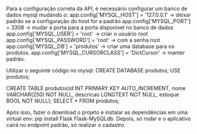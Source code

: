 Para a configuração correta da API, é necessário configurar um banco de dados mysql mudando o: app.config['MYSQL_HOST'] = '127.0.0.1' -> deixar padrão se a configuração do host for a padrão app.config['MYSQL_PORT'] = 3308 -> mudar a porta para a porta disponível no banco de dados app.config['MYSQL_USER'] = 'root' -> criar o usuário root app.config['MYSQL_PASSWORD'] = 'root' -> com a senha root app.config['MYSQL_DB'] = 'produtos' -> criar uma database para os produtos. app.config['MYSQL_CURSORCLASS'] = 'DictCursor' -> manter padrão.

Utilizar o seguinte código no mysql: CREATE DATABASE produtos; USE produtos;

CREATE TABLE produtos(id INT PRIMARY KEY AUTO_INCREMENT, nome VARCHAR(250) NOT NULL, descricao LONGTEXT NOT NULL, estoque BOOL NOT NULL); SELECT * FROM produtos;

Após isso, fazer o download o projeto e instalar as dependências em uma virtual env: pip install Flask Flask-MySQLdb. Depois, só rodar e o aplicativo cairá no endpoint padrão, só realizar o cadastro.

